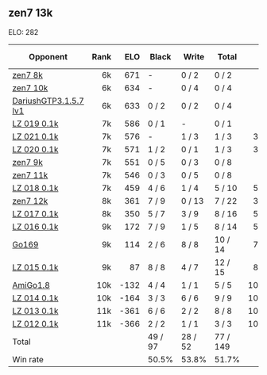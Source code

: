 ## zen7 13k ##

ELO: 282

Opponent | Rank | ELO | Black | Write | Total | Win rate
---------|-----:|----:|-------|-------|-------|-------:
[zen7 8k](zen7%208k.md) | 6k | 671 | - | 0 / 2 | 0 / 2 | 0.0%
[zen7 10k](zen7%2010k.md) | 6k | 634 | - | 0 / 4 | 0 / 4 | 0.0%
[DariushGTP3.1.5.7 lv1](DariushGTP3.1.5.7%20lv1.md) | 6k | 633 | 0 / 2 | 0 / 2 | 0 / 4 | 0.0%
[LZ 019 0.1k](LZ%20019%200.1k.md) | 7k | 586 | 0 / 1 | - | 0 / 1 | 0.0%
[LZ 021 0.1k](LZ%20021%200.1k.md) | 7k | 576 | - | 1 / 3 | 1 / 3 | 33.3%
[LZ 020 0.1k](LZ%20020%200.1k.md) | 7k | 571 | 1 / 2 | 0 / 1 | 1 / 3 | 33.3%
[zen7 9k](zen7%209k.md) | 7k | 551 | 0 / 5 | 0 / 3 | 0 / 8 | 0.0%
[zen7 11k](zen7%2011k.md) | 7k | 546 | 0 / 3 | 0 / 5 | 0 / 8 | 0.0%
[LZ 018 0.1k](LZ%20018%200.1k.md) | 7k | 459 | 4 / 6 | 1 / 4 | 5 / 10 | 50.0%
[zen7 12k](zen7%2012k.md) | 8k | 361 | 7 / 9 | 0 / 13 | 7 / 22 | 31.8%
[LZ 017 0.1k](LZ%20017%200.1k.md) | 8k | 350 | 5 / 7 | 3 / 9 | 8 / 16 | 50.0%
[LZ 016 0.1k](LZ%20016%200.1k.md) | 9k | 172 | 7 / 9 | 1 / 5 | 8 / 14 | 57.1%
[Go169](Go169.md) | 9k | 114 | 2 / 6 | 8 / 8 | 10 / 14 | 71.4%
[LZ 015 0.1k](LZ%20015%200.1k.md) | 9k | 87 | 8 / 8 | 4 / 7 | 12 / 15 | 80.0%
[AmiGo1.8](AmiGo1.8.md) | 10k | -132 | 4 / 4 | 1 / 1 | 5 / 5 | 100.0%
[LZ 014 0.1k](LZ%20014%200.1k.md) | 10k | -164 | 3 / 3 | 6 / 6 | 9 / 9 | 100.0%
[LZ 013 0.1k](LZ%20013%200.1k.md) | 11k | -361 | 6 / 6 | 2 / 2 | 8 / 8 | 100.0%
[LZ 012 0.1k](LZ%20012%200.1k.md) | 11k | -366 | 2 / 2 | 1 / 1 | 3 / 3 | 100.0%
Total | | | 49 / 97 | 28 / 52 | 77 / 149 | 
Win rate| | | 50.5% | 53.8% | 51.7% | 
